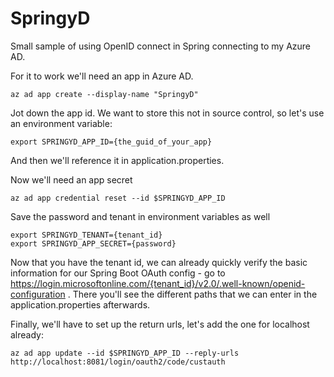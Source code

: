 # SpringyD
Small sample of using OpenID connect in Spring connecting to my Azure AD.

For it to work we'll need an app in Azure AD.

    az ad app create --display-name "SpringyD"

Jot down the app id. We want to store this not in source control, so let's use an environment variable:

    export SPRINGYD_APP_ID={the_guid_of_your_app}

And then we'll reference it in application.properties.

Now we'll need an app secret

    az ad app credential reset --id $SPRINGYD_APP_ID

Save the password and tenant in environment variables as well

    export SPRINGYD_TENANT={tenant_id}
    export SPRINGYD_APP_SECRET={password}

Now that you have the tenant id, we can already quickly verify the basic information for our Spring Boot OAuth config - go to
https://login.microsoftonline.com/{tenant_id}/v2.0/.well-known/openid-configuration . There you'll see the different paths
that we can enter in the application.properties afterwards.

Finally, we'll have to set up the return urls, let's add the one for localhost already:

    az ad app update --id $SPRINGYD_APP_ID --reply-urls http://localhost:8081/login/oauth2/code/custauth
